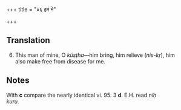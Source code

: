 +++
title = "०६ इमं मे"

+++
## Translation
6. This man of mine, O *kúṣṭha*—him bring, him relieve (*nis-kṛ*), him  
also make free from disease for me.

## Notes
With **c** compare the nearly identical vi. 95. 3 **d**. E.H. read *níḥ  
kuru*.
